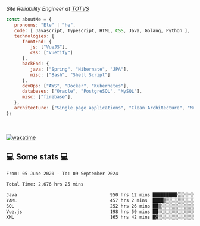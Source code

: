 <p><em>Site Reliability Engineer at <a href="https://www.totvs.com/">TOTVS</a></br>
</em></p>


```javascript
const aboutMe = {
   pronouns: "Ele" | "he",
   code: [ Javascript, Typescript, HTML, CSS, Java, Golang, Python ],
   technologies: {
      frontEnd: {
         js: ["VueJS"],
         css: ["Vuetify"]
      },
      backEnd: {
         java: ["Spring", "Hibernate", "JPA"],
         misc: ["Bash", "Shell Script"]
      },
      devOps: ["AWS", "Docker", "Kubernetes"],
      databases: ["Oracle", "PostgreSQL", "MySQL"],
      misc: ["firebase"],
   },
   architecture: ["Single page applications", "Clean Architecture", "MVC", "Microservices"],
};
```
</br></br>
[![wakatime](https://wakatime.com/badge/user/a3a8ed06-d304-4d6b-bc86-4adc418cdea7.svg)](https://wakatime.com/@a3a8ed06-d304-4d6b-bc86-4adc418cdea7)
<h2>💻 Some stats 💻</h2>

<!--START_SECTION:waka-->

```txt
From: 05 June 2020 - To: 09 September 2024

Total Time: 2,676 hrs 25 mins

Java                                   950 hrs 12 mins █████████░░░░░░░░░░░░░░░░   35.50 %
YAML                                   457 hrs 2 mins  ████▒░░░░░░░░░░░░░░░░░░░░   17.08 %
SQL                                    252 hrs 26 mins ██▒░░░░░░░░░░░░░░░░░░░░░░   09.43 %
Vue.js                                 198 hrs 50 mins ██░░░░░░░░░░░░░░░░░░░░░░░   07.43 %
XML                                    165 hrs 42 mins █▓░░░░░░░░░░░░░░░░░░░░░░░   06.19 %
```

<!--END_SECTION:waka-->

